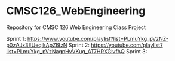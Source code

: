 # CMSC126_WebEngineering
Repository for CMSC 126 Web Engineering Class Project

Sprint 1: https://www.youtube.com/playlist?list=PLmuYkg_pVzNZ-p0zAJx3EUeqlkApZl9zN
Sprint 2: https://youtube.com/playlist?list=PLmuYkg_pVzNagpHvVKug_AT7HRXGivfAQ
Sprint 3:
